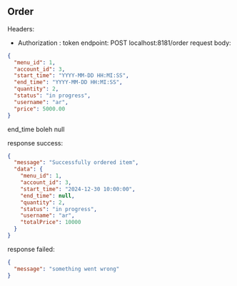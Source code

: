 ## Order
Headers:
- Authorization : token
  endpoint: POST localhost:8181/order
  request body:

```json
{
  "menu_id": 1,
  "account_id": 3,
  "start_time": "YYYY-MM-DD HH:MI:SS",
  "end_time": "YYYY-MM-DD HH:MI:SS",
  "quantity": 2,
  "status": "in progress",
  "username": "ar",
  "price": 5000.00
}
```

end_time boleh null

response success:

```json
{
  "message": "Successfully ordered item",
  "data": {
    "menu_id": 1,
    "account_id": 3,
    "start_time": "2024-12-30 10:00:00",
    "end_time": null,
    "quantity": 2,
    "status": "in progress",
    "username": "ar",
    "totalPrice": 10000
  }
}
```
response failed:
```json
{
  "message": "something went wrong"
}
```